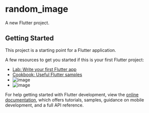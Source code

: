 # random_image

A new Flutter project.

## Getting Started

This project is a starting point for a Flutter application.

A few resources to get you started if this is your first Flutter project:

- [Lab: Write your first Flutter app](https://docs.flutter.dev/get-started/codelab)
- [Cookbook: Useful Flutter samples](https://docs.flutter.dev/cookbook)
- ![image](https://github.com/user-attachments/assets/681590c4-cc99-4469-8693-14842ce09e11)
- ![image](https://github.com/user-attachments/assets/3d15d94d-3b70-4be5-92a0-dac1357196cd)




For help getting started with Flutter development, view the
[online documentation](https://docs.flutter.dev/), which offers tutorials,
samples, guidance on mobile development, and a full API reference.
